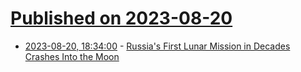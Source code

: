 # [Published on 2023-08-20](index.md)

* [2023-08-20, 18:34:00](https://science.slashdot.org/story/23/08/20/1741230/russias-first-lunar-mission-in-decades-crashes-into-the-moon?utm_source=rss1.0mainlinkanon&utm_medium=feed) - [Russia's First Lunar Mission in Decades Crashes Into the Moon](https://science.slashdot.org/story/23/08/20/1741230/russias-first-lunar-mission-in-decades-crashes-into-the-moon?utm_source=rss1.0mainlinkanon&utm_medium=feed)
